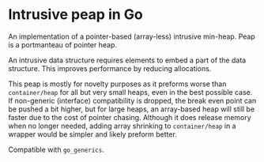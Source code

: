 # Intrusive peap in Go

An implementation of a pointer-based (array-less) intrusive min-heap. Peap is a portmanteau of pointer heap.

An intrusive data structure requires elements to embed a part of the data structure. This improves performance by reducing allocations.

This peap is mostly for novelty purposes as it preforms worse than `container/heap` for all but very small heaps, even in the best possible case. If non-generic (interface) compatibility is dropped, the break even point can be pushed a bit higher, but for large heaps, an array-based heap will still be faster due to the cost of pointer chasing. Although it does release memory when no longer needed, adding array shrinking to `container/heap` in a wrapper would be simpler and likely preform better.

Compatible with `go_generics`.
